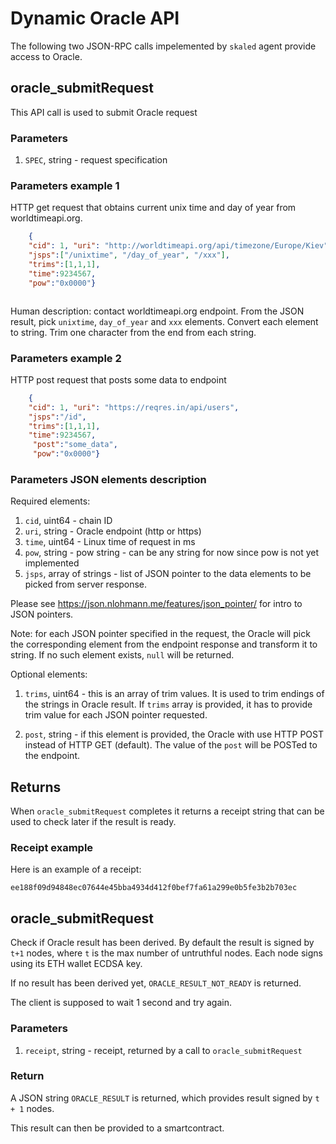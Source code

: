    # Dynamic Oracle API
   
The following two JSON-RPC calls impelemented by ```skaled``` agent provide access to Oracle.


## oracle_submitRequest

This API call is used to submit Oracle request

### Parameters

1. ```SPEC```, string - request specification

### Parameters example 1

HTTP get request that obtains current unix time and 
day of year from worldtimeapi.org.

```json
    {
    "cid": 1, "uri": "http://worldtimeapi.org/api/timezone/Europe/Kiev",
    "jsps":["/unixtime", "/day_of_year", "/xxx"],
    "trims":[1,1,1],
    "time":9234567,
    "pow":"0x0000"}



```

Human description: contact worldtimeapi.org endpoint. From the
JSON result, pick ```unixtime```, ```day_of_year``` and ```xxx```
elements. Convert each element to string. Trim one character
from the end from each string.

### Parameters example 2

HTTP post request that posts some data to endpoint

```json
    {
    "cid": 1, "uri": "https://reqres.in/api/users", 
    "jsps":"/id", 
    "trims":[1,1,1],
    "time":9234567, 
     "post":"some_data",
     "pow":"0x0000"}
```

### Parameters JSON elements description

Required elements:

1. ```cid```, uint64 - chain ID
2. ```uri```, string - Oracle endpoint (http or https)
3. ```time```, uint64 - Linux time of request in ms
4. ```pow```, string - pow string - can be any string for now since pow is not yet implemented
5. ```jsps```, array of strings - list of JSON pointer to the data elements to be picked from server response.

Please see https://json.nlohmann.me/features/json_pointer/ for intro to
JSON pointers.

Note: for each JSON pointer specified in the request, the Oracle 
will pick the corresponding element from the endpoint response 
and transform it to string. If no such element exists, ```null``` will
be returned.

Optional elements:

1. ```trims```, uint64 - this is an array of trim values. 
It is used to trim endings of the strings in Oracle result.
If ```trims``` array is provided, it has to provide trim value for
each JSON pointer requested.


1. ```post```, string - if this element is provided, the 
Oracle with use HTTP POST instead of HTTP GET (default).
The value of the ```post``` will be POSTed to the endpoint.

## Returns

When ```oracle_submitRequest``` completes it returns a receipt string
that can be used to check later if the result is ready.

### Receipt example

Here is an example of a receipt:

```
ee188f09d94848ec07644e45bba4934d412f0bef7fa61a299e0b5fe3b2b703ec
```

## oracle_submitRequest

Check if Oracle result has been derived. By default the result is signed
by ```t+1``` nodes, where ```t``` is the max number of untruthful nodes.
Each node signs using its ETH wallet ECDSA key.

If no result has been derived yet, ```ORACLE_RESULT_NOT_READY``` is returned.

The client is supposed to wait 1 second and try again.

### Parameters 


1. ```receipt```, string - receipt, returned by a call to ```oracle_submitRequest``` 


### Return

A JSON string ```ORACLE_RESULT``` is returned, which provides
result signed by ```t + 1``` nodes.

This result can then be provided to a smartcontract.




    